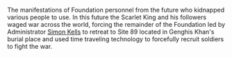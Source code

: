 The manifestations of Foundation personnel from the future who kidnapped various people to use. In this future the Scarlet King and his followers waged war across the world, forcing the remainder of the Foundation led by Administrator [Simon Kells](https://hero.fandom.com/wiki/Simon_Kells "w:c:hero:Simon Kells") to retreat to Site 89 located in Genghis Khan's burial place and used time traveling technology to forcefully recruit soldiers to fight the war.